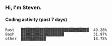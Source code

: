 ### Hi, I'm Steven.

#### Coding activity (past 7 days)
```
Rust   ▓▓▓▓▓▓▓▓▓▓▓▓▓▓▓▓▓▓▓▓▓▓▓▓▓▓▓▓▓▓  49.28%
Bash   ▓▓▓▓▓▓▓▓▓▓▓▓▓▓▓▓▓▓▓             31.97%
other  ▓▓▓▓▓▓▓▓▓▓▓                     18.75%
```
